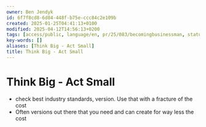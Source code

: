 ```yaml
---
owner: Ben Jendyk
id: 6f7f8cd8-6d84-448f-b75e-ccc84c2e109b
created: 2025-01-25T04:41:13+0100
modified: 2025-04-12T14:56:13+0200
tags: [access/public, language/en, pr/25/083/becomingbusinessman, status/pending]
key-words: []
aliases: [Think Big - Act Small]
title: Think Big - Act Small
---
```


# Think Big - Act Small

- check best industry standards, version. Use that with a fracture of the cost
- Often versions out there that you need and can create for way less the cost